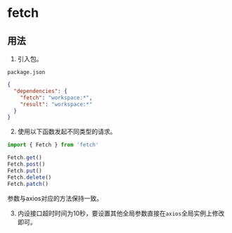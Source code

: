 # fetch

## 用法

1. 引入包。

`package.json`

```json
{
  "dependencies": {
    "fetch": "workspace:*",
    "result": "workspace:*"
  }
}
```

2. 使用以下函数发起不同类型的请求。

```typescript
import { Fetch } from 'fetch'

Fetch.get()
Fetch.post()
Fetch.put()
Fetch.delete()
Fetch.patch()
```

参数与axios对应的方法保持一致。

3. 内设接口超时时间为10秒，要设置其他全局参数直接在`axios`全局实例上修改即可。
